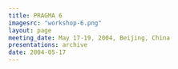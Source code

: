 ```yaml
---
title: PRAGMA 6 
imagesrc: "workshop-6.png"
layout: page
meeting_date: May 17-19, 2004, Beijing, China
presentations: archive
date: 2004-05-17
---
```


